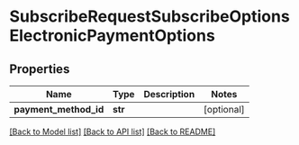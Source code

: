 # SubscribeRequestSubscribeOptionsElectronicPaymentOptions

## Properties
Name | Type | Description | Notes
------------ | ------------- | ------------- | -------------
**payment_method_id** | **str** |  | [optional] 

[[Back to Model list]](../README.md#documentation-for-models) [[Back to API list]](../README.md#documentation-for-api-endpoints) [[Back to README]](../README.md)


